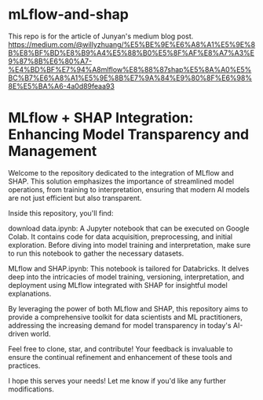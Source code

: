 # mLflow-and-shap
This repo is for the article of Junyan's medium blog post.  
https://medium.com/@willyzhuang/%E5%BE%9E%E6%A8%A1%E5%9E%8B%E8%BF%BD%E8%B9%A4%E5%88%B0%E5%8F%AF%E8%A7%A3%E9%87%8B%E6%80%A7-%E4%BD%BF%E7%94%A8mlflow%E8%88%87shap%E5%8A%A0%E5%BC%B7%E6%A8%A1%E5%9E%8B%E7%9A%84%E9%80%8F%E6%98%8E%E5%BA%A6-4a0d89feaa93
# MLflow + SHAP Integration: Enhancing Model Transparency and Management

Welcome to the repository dedicated to the integration of MLflow and SHAP. This solution emphasizes the importance of streamlined model operations, from training to interpretation, ensuring that modern AI models are not just efficient but also transparent.

Inside this repository, you'll find:

download data.ipynb: A Jupyter notebook that can be executed on Google Colab. It contains code for data acquisition, preprocessing, and initial exploration. Before diving into model training and interpretation, make sure to run this notebook to gather the necessary datasets.

MLflow and SHAP.ipynb: This notebook is tailored for Databricks. It delves deep into the intricacies of model training, versioning, interpretation, and deployment using MLflow integrated with SHAP for insightful model explanations.

By leveraging the power of both MLflow and SHAP, this repository aims to provide a comprehensive toolkit for data scientists and ML practitioners, addressing the increasing demand for model transparency in today's AI-driven world.

Feel free to clone, star, and contribute! Your feedback is invaluable to ensure the continual refinement and enhancement of these tools and practices.

I hope this serves your needs! Let me know if you'd like any further modifications.





